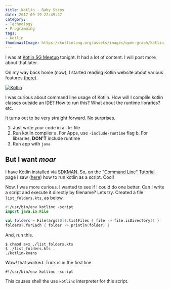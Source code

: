 ```yaml
---
title: Kotlin - Baby Steps
date: 2017-09-19 22:49:47
category:
- Technology
- Programming
tags:
- kotlin
thumbnailImage: https://kotlinlang.org/assets/images/open-graph/kotlin_250x250.png
---
```

I was at [Kotlin SG Meetup](https://www.meetup.com/kotlinsg/events/243293562/) tonight. It had a lot of content. I will post more about that later.

On my way back home (now), I started reading Kotlin website about various features ([here](https://kotlinlang.org/docs/tutorials/)).

<!--more-->
[![Kotlin](https://kotlinlang.org/assets/images/twitter-card/kotlin_800x320.png)](https://kotlinlang.org/)

I was curious about command line usage of Kotlin. How will I complile kotlin classes outside an IDE? How to run this? What about the runtime libraries? etc.

It turns out to be very straight forward. No surprises.

1. Just write your code in a `.kt` file
1. Run kotlin compiler
  a. For Apps, use `-include-runtime` flag
  b. For libraries, **DON'T** include runtime
1. Run app with `java`

## But I want *moar*

I have Kotlin installed via [SDKMAN](https://sdkman.io). So, on the ["Command Line" Tutorial](https://kotlinlang.org/docs/tutorials/command-line.html) page I saw ([here](https://kotlinlang.org/docs/tutorials/command-line.html#using-the-command-line-to-run-scripts)) how to run kotlin as a script. Cool!


Now, I was more curious. I wanted to see if I could do one better. Can I write a script and execute it directly by filename? Lets try. Created a file `list_folders.kts`, as below.

```kotlin list_folders.kts
#!/usr/bin/env kotlinc -script
import java.io.File

val folders = File(args[0]).listFiles { file -> file.isDirectory() }
folders?.forEach { folder -> println(folder) }

```

And, run this.

``` shell
$ chmod a+x ./list_folders.kts
$ ./list_folders.kts .
./kotlin-koans
```

Wow! that worked. Trick is in the first line

``` shell
#!/usr/bin/env kotlinc -script
```

This causes shell the use `kotlinc` interpreter for this script.

